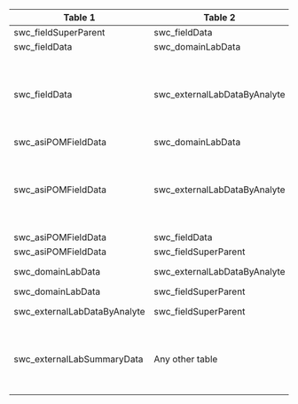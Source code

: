 |Table 1|Table 2|Join by field(s)|
|------------------------|------------------------|-------------------------------|
swc_fieldSuperParent|swc_fieldData|parentSampleID
swc_fieldData|swc_domainLabData|parentSampleID
swc_fieldData|swc_externalLabDataByAnalyte|Not fully automatable: sampleID in swc\_externalLabDataByAnalyte corresponds to filtSampleID, filtNutSampleID, rawSampleID, rawNutSampleID, and pcnSampleID in swc\_fieldData
swc_asiPOMFieldData|swc_domainLabData|parentSampleID
swc_asiPOMFieldData|swc_externalLabDataByAnalyte|Not fully automatable: sampleID in swc\_externalLabDataByAnalyte corresponds to isotopePOMSampleID or isotopePOMRep2SampleID in swc\_asiPOMFieldData
swc_asiPOMFieldData|swc_fieldData|parentSampleID
swc_asiPOMFieldData|swc_fieldSuperParent|parentSampleID
swc_domainLabData|swc_externalLabDataByAnalyte|Not fully automatable: join via swc_fieldData table
swc_domainLabData|swc_fieldSuperParent|parentSampleID
swc_externalLabDataByAnalyte|swc_fieldSuperParent|Not fully automatable: join via swc_fieldData table
swc_externalLabSummaryData|Any other table|Join not recommended.  Relevant quality control data can be connected to analytes by overlap of analysisDate with labSpecific start and end dates.
